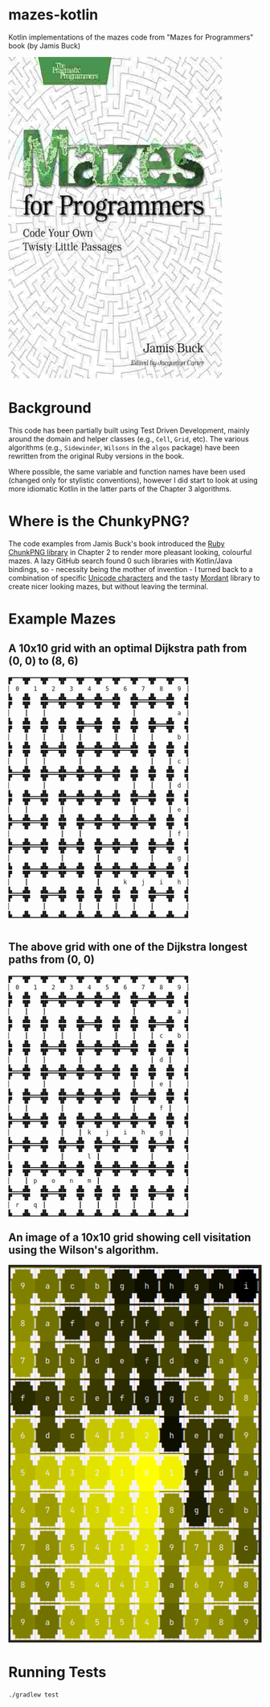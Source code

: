 # mazes-kotlin

Kotlin implementations of the mazes code from "Mazes for Programmers" book (by Jamis Buck)

![book cover](img/book-cover.jpeg)

# Background

This code has been partially built using Test Driven Development, mainly around the domain and helper classes
(e.g., `Cell`, `Grid`, etc). The various algorithms (e.g., `Sidewinder`, `Wilsons` in the `algos` package)
have been rewritten from the original Ruby versions in the book.

Where possible, the same variable and function names have been used (changed only for stylistic conventions),
however I did start to look at using more idiomatic Kotlin in the latter parts of the Chapter 3 algorithms.

# Where is the ChunkyPNG?

The code examples from Jamis Buck's book introduced
the [Ruby ChunkPNG library](https://github.com/wvanbergen/chunky_png)
in Chapter 2 to render more pleasant looking, colourful mazes. A lazy GitHub search found 0 such libraries with
Kotlin/Java
bindings, so - necessity being the mother of invention - I turned back to a combination of specific
[Unicode characters](https://unicode-table.com/en/blocks/block-elements/) and the
tasty [Mordant](https://github.com/ajalt/mordant) library to create nicer looking mazes, but without leaving the
terminal.

# Example Mazes

## A 10x10 grid with an optimal Dijkstra path from (0, 0) to (8, 6)

```
▛▔▔▔▜▛▔▔▔▜▛▔▔▔▜▛▔▔▔▜▛▔▔▔▜▛▔▔▔▜▛▔▔▔▜▛▔▔▔▜▛▔▔▔▜▛▔▔▔▜
▏ 0    1    2    3    4    5    6    7    8    9 ▕
▙   ▟▙   ▟▙▁▁▁▟▙▁▁▁▟▙▁▁▁▟▙▁▁▁▟▙   ▟▙▁▁▁▟▙▁▁▁▟▙   ▟
▛   ▜▛   ▜▛▔▔▔▜▛▔▔▔▜▛▔▔▔▜▛▔▔▔▜▛   ▜▛▔▔▔▜▛▔▔▔▜▛   ▜
▏   ▕▏   ▕▏                       ▕▏           a ▕
▙   ▟▙   ▟▙   ▟▙   ▟▙▁▁▁▟▙   ▟▙   ▟▙   ▟▙▁▁▁▟▙   ▟
▛   ▜▛   ▜▛   ▜▛   ▜▛▔▔▔▜▛   ▜▛   ▜▛   ▜▛▔▔▔▜▛   ▜
▏   ▕▏   ▕▏   ▕▏   ▕▏        ▕▏   ▕▏   ▕▏      b ▕
▙   ▟▙   ▟▙▁▁▁▟▙   ▟▙▁▁▁▟▙▁▁▁▟▙▁▁▁▟▙   ▟▙   ▟▙   ▟
▛   ▜▛   ▜▛▔▔▔▜▛   ▜▛▔▔▔▜▛▔▔▔▜▛▔▔▔▜▛   ▜▛   ▜▛   ▜
▏   ▕▏   ▕▏        ▕▏                  ▕▏   ▕▏ c ▕
▙▁▁▁▟▙   ▟▙▁▁▁▟▙▁▁▁▟▙▁▁▁▟▙▁▁▁▟▙   ▟▙   ▟▙   ▟▙   ▟
▛▔▔▔▜▛   ▜▛▔▔▔▜▛▔▔▔▜▛▔▔▔▜▛▔▔▔▜▛   ▜▛   ▜▛   ▜▛   ▜
▏        ▕▏                       ▕▏   ▕▏   ▕▏ d ▕
▙   ▟▙▁▁▁▟▙   ▟▙▁▁▁▟▙▁▁▁▟▙▁▁▁▟▙   ▟▙▁▁▁▟▙   ▟▙   ▟
▛   ▜▛▔▔▔▜▛   ▜▛▔▔▔▜▛▔▔▔▜▛▔▔▔▜▛   ▜▛▔▔▔▜▛   ▜▛   ▜
▏   ▕▏        ▕▏                  ▕▏        ▕▏ e ▕
▙▁▁▁▟▙▁▁▁▟▙   ▟▙   ▟▙▁▁▁▟▙▁▁▁▟▙▁▁▁▟▙▁▁▁▟▙   ▟▙   ▟
▛▔▔▔▜▛▔▔▔▜▛   ▜▛   ▜▛▔▔▔▜▛▔▔▔▜▛▔▔▔▜▛▔▔▔▜▛   ▜▛   ▜
▏             ▕▏   ▕▏                       ▕▏ f ▕
▙▁▁▁▟▙▁▁▁▟▙   ▟▙▁▁▁▟▙   ▟▙▁▁▁▟▙▁▁▁▟▙   ▟▙▁▁▁▟▙   ▟
▛▔▔▔▜▛▔▔▔▜▛   ▜▛▔▔▔▜▛   ▜▛▔▔▔▜▛▔▔▔▜▛   ▜▛▔▔▔▜▛   ▜
▏             ▕▏        ▕▏             ▕▏      g ▕
▙   ▟▙▁▁▁▟▙▁▁▁▟▙▁▁▁▟▙   ▟▙▁▁▁▟▙▁▁▁▟▙▁▁▁▟▙▁▁▁▟▙   ▟
▛   ▜▛▔▔▔▜▛▔▔▔▜▛▔▔▔▜▛   ▜▛▔▔▔▜▛▔▔▔▜▛▔▔▔▜▛▔▔▔▜▛   ▜
▏   ▕▏                  ▕▏      k    j    i    h ▕
▙▁▁▁▟▙   ▟▙▁▁▁▟▙   ▟▙   ▟▙   ▟▙   ▟▙   ▟▙▁▁▁▟▙   ▟
▛▔▔▔▜▛   ▜▛▔▔▔▜▛   ▜▛   ▜▛   ▜▛   ▜▛   ▜▛▔▔▔▜▛   ▜
▏        ▕▏        ▕▏   ▕▏   ▕▏   ▕▏   ▕▏        ▕
▙▁▁▁▟▙▁▁▁▟▙▁▁▁▟▙▁▁▁▟▙▁▁▁▟▙▁▁▁▟▙▁▁▁▟▙▁▁▁▟▙▁▁▁▟▙▁▁▁▟


```

## The above grid with one of the Dijkstra longest paths from (0, 0)

```
▛▔▔▔▜▛▔▔▔▜▛▔▔▔▜▛▔▔▔▜▛▔▔▔▜▛▔▔▔▜▛▔▔▔▜▛▔▔▔▜▛▔▔▔▜▛▔▔▔▜
▏ 0    1    2    3    4    5    6    7    8    9 ▕
▙   ▟▙   ▟▙▁▁▁▟▙▁▁▁▟▙▁▁▁▟▙▁▁▁▟▙   ▟▙▁▁▁▟▙▁▁▁▟▙   ▟
▛   ▜▛   ▜▛▔▔▔▜▛▔▔▔▜▛▔▔▔▜▛▔▔▔▜▛   ▜▛▔▔▔▜▛▔▔▔▜▛   ▜
▏   ▕▏   ▕▏                       ▕▏           a ▕
▙   ▟▙   ▟▙   ▟▙   ▟▙▁▁▁▟▙   ▟▙   ▟▙   ▟▙▁▁▁▟▙   ▟
▛   ▜▛   ▜▛   ▜▛   ▜▛▔▔▔▜▛   ▜▛   ▜▛   ▜▛▔▔▔▜▛   ▜
▏   ▕▏   ▕▏   ▕▏   ▕▏        ▕▏   ▕▏   ▕▏ c    b ▕
▙   ▟▙   ▟▙▁▁▁▟▙   ▟▙▁▁▁▟▙▁▁▁▟▙▁▁▁▟▙   ▟▙   ▟▙   ▟
▛   ▜▛   ▜▛▔▔▔▜▛   ▜▛▔▔▔▜▛▔▔▔▜▛▔▔▔▜▛   ▜▛   ▜▛   ▜
▏   ▕▏   ▕▏        ▕▏                  ▕▏ d ▕▏   ▕
▙▁▁▁▟▙   ▟▙▁▁▁▟▙▁▁▁▟▙▁▁▁▟▙▁▁▁▟▙   ▟▙   ▟▙   ▟▙   ▟
▛▔▔▔▜▛   ▜▛▔▔▔▜▛▔▔▔▜▛▔▔▔▜▛▔▔▔▜▛   ▜▛   ▜▛   ▜▛   ▜
▏        ▕▏                       ▕▏   ▕▏ e ▕▏   ▕
▙   ▟▙▁▁▁▟▙   ▟▙▁▁▁▟▙▁▁▁▟▙▁▁▁▟▙   ▟▙▁▁▁▟▙   ▟▙   ▟
▛   ▜▛▔▔▔▜▛   ▜▛▔▔▔▜▛▔▔▔▜▛▔▔▔▜▛   ▜▛▔▔▔▜▛   ▜▛   ▜
▏   ▕▏        ▕▏                  ▕▏      f ▕▏   ▕
▙▁▁▁▟▙▁▁▁▟▙   ▟▙   ▟▙▁▁▁▟▙▁▁▁▟▙▁▁▁▟▙▁▁▁▟▙   ▟▙   ▟
▛▔▔▔▜▛▔▔▔▜▛   ▜▛   ▜▛▔▔▔▜▛▔▔▔▜▛▔▔▔▜▛▔▔▔▜▛   ▜▛   ▜
▏             ▕▏   ▕▏ k    j    i    h    g ▕▏   ▕
▙▁▁▁▟▙▁▁▁▟▙   ▟▙▁▁▁▟▙   ▟▙▁▁▁▟▙▁▁▁▟▙   ▟▙▁▁▁▟▙   ▟
▛▔▔▔▜▛▔▔▔▜▛   ▜▛▔▔▔▜▛   ▜▛▔▔▔▜▛▔▔▔▜▛   ▜▛▔▔▔▜▛   ▜
▏             ▕▏      l ▕▏             ▕▏        ▕
▙   ▟▙▁▁▁▟▙▁▁▁▟▙▁▁▁▟▙   ▟▙▁▁▁▟▙▁▁▁▟▙▁▁▁▟▙▁▁▁▟▙   ▟
▛   ▜▛▔▔▔▜▛▔▔▔▜▛▔▔▔▜▛   ▜▛▔▔▔▜▛▔▔▔▜▛▔▔▔▜▛▔▔▔▜▛   ▜
▏   ▕▏ p    o    n    m ▕▏                       ▕
▙▁▁▁▟▙   ▟▙▁▁▁▟▙   ▟▙   ▟▙   ▟▙   ▟▙   ▟▙▁▁▁▟▙   ▟
▛▔▔▔▜▛   ▜▛▔▔▔▜▛   ▜▛   ▜▛   ▜▛   ▜▛   ▜▛▔▔▔▜▛   ▜
▏ r    q ▕▏        ▕▏   ▕▏   ▕▏   ▕▏   ▕▏        ▕
▙▁▁▁▟▙▁▁▁▟▙▁▁▁▟▙▁▁▁▟▙▁▁▁▟▙▁▁▁▟▙▁▁▁▟▙▁▁▁▟▙▁▁▁▟▙▁▁▁▟

```

## An image of a 10x10 grid showing cell visitation using the Wilson's algorithm.

![wilsons maze](img/wilsons-10x10.png)

# Running Tests

`./gradlew test`

[//]: # ()

[//]: # (# Running Demos)
